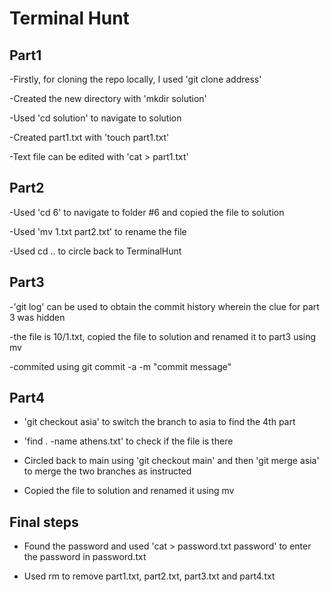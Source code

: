 # Terminal Hunt

## Part1
-Firstly, for cloning the repo locally, I used 'git clone address'

-Created the new directory with 'mkdir solution'
  
-Used 'cd solution' to navigate to solution
  
-Created part1.txt with 'touch part1.txt'
  
-Text file can be edited with 'cat > part1.txt'


## Part2
-Used 'cd 6' to navigate to folder #6 and copied the file to solution
  
-Used 'mv 1.txt part2.txt' to rename the file
  
-Used cd .. to circle back to TerminalHunt

## Part3
-'git log' can be used to obtain the commit history wherein the clue for part 3 was hidden
  
-the file is 10/1.txt, copied the file to solution and renamed it to part3 using mv
  
-commited using git commit -a -m "commit message"


## Part4  
- 'git checkout asia' to switch the branch to asia to find the 4th part
  
- 'find . -name athens.txt' to check if the file is there
  
- Circled back to main using 'git checkout main' and then 'git merge asia' to merge the two branches as instructed
  
- Copied the file to solution and renamed it using mv


## Final steps  
- Found the password and used 'cat > password.txt password' to enter the password in password.txt
  
- Used rm to remove part1.txt, part2.txt, part3.txt and part4.txt
  
